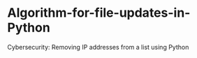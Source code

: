 # Algorithm-for-file-updates-in-Python
Cybersecurity: Removing IP addresses from a list using Python
